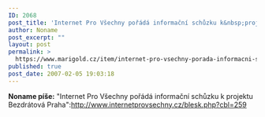 ```yaml
---
ID: 2068
post_title: 'Internet Pro Všechny pořádá informační schůzku k&nbsp;projektu Bezdrátová Praha'
author: Noname
post_excerpt: ""
layout: post
permalink: >
  https://www.marigold.cz/item/internet-pro-vsechny-porada-informacni-schuzku-k-projektu-bezdratova-praha
published: true
post_date: 2007-02-05 19:03:18
---
```

<texy><strong>Noname píše:</strong> "Internet Pro Všechny pořádá informační schůzku k projektu Bezdrátová Praha":http://www.internetprovsechny.cz/blesk.php?cbl=259
